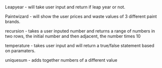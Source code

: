 
Leapyear - will take user input and return if leap year or not.

Paintwizard - will show the user prices and waste values of 3 different paint brands.

recursion - takes a user inputed number and returns a range of numbers in two rows, the initial number and then adjacent, the number times 10

temperature - takes user input and will return a true/false statement based on paramaters.

uniquesum - adds together numbers of a different value
